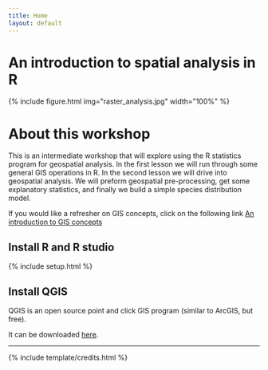 ```yaml
---
title: Home
layout: default
---
```


# An introduction to spatial analysis in R

{% include figure.html img="raster_analysis.jpg" width="100%" %}

# About this workshop

This is an intermediate workshop that will explore using the R statistics program for geospatial analysis.
In the first lesson we will run through some general GIS operations in R.
In the second lesson we will drive into geospatial analysis. We will preform geospatial pre-processing, get some explanatory statistics, and finally we build a simple species distribution model.

If you would like a refresher on GIS concepts, click on the following link <a href='https://datacarpentry.org/organization-geospatial/'>An introduction to GIS concepts</a>


## Install R and R studio

{% include setup.html %}


## Install QGIS

QGIS is an open source point and click GIS program (similar to ArcGIS, but free). 

It can be downloaded <a href='https://www.qgis.org' target='_blank'>here</a>.

------

{% include template/credits.html %}
